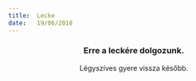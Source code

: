 ```yaml
---
title:  Lecke
date:   19/06/2018
---
```


### <center>Erre a leckére dolgozunk.</center>
<center>Légyszíves gyere vissza később.</center>
